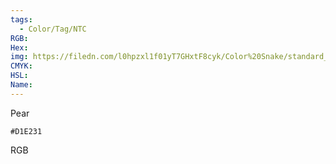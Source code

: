 ```yaml
---
tags:
  - Color/Tag/NTC
RGB:
Hex:
img: https://filedn.com/l0hpzxl1f01yT7GHxtF8cyk/Color%20Snake/standard_csv_to_svg//D1E231.svg
CMYK:
HSL:
Name:
---
```

Pear
```palette
#D1E231
```
RGB
